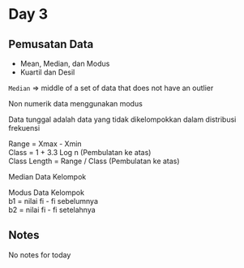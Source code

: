 # Day 3

## Pemusatan Data
- Mean, Median, dan Modus
- Kuartil dan Desil

``Median`` => middle of a set of data that does not have an outlier

Non numerik data menggunakan modus

Data tunggal adalah data yang tidak dikelompokkan dalam distribusi frekuensi

Range = Xmax - Xmin <br>
Class = 1 + 3.3 Log n (Pembulatan ke atas)<br>
Class Length = Range / Class (Pembulatan ke atas)<br>

Median Data Kelompok <br>

Modus Data Kelompok <br>
b1 = nilai fi - fi sebelumnya <br>
b2 = nilai fi - fi setelahnya <br>

## Notes

No notes for today
